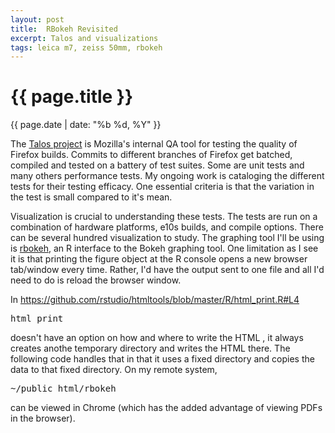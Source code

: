 ```yaml
---
layout: post
title:  RBokeh Revisited
excerpt: Talos and visualizations
tags: leica m7, zeiss 50mm, rbokeh
---
```




{{ page.title }}
================
<div class="pdate"> {{ page.date | date: "%b %d, %Y" }} </div>


<div class="row">
<div class="col-xs-10">
<p>
The <a href='https://wiki.mozilla.org/Buildbot/Talos'>Talos
project</a> is Mozilla's internal QA tool for testing the quality of
Firefox builds. Commits to different branches of Firefox get batched,
compiled and tested on a battery of test suites. Some are unit tests
and many others performance tests. My ongoing work is cataloging the
different tests for their testing efficacy. One essential criteria is
that the variation in the test is small compared to it's mean.
</p>

<p> Visualization is crucial to understanding these tests. The tests
are run on a combination of hardware platforms, e10s builds, and
compile options. There can be several hundred visualization to
study. The graphing tool I'll be using is <a
href='https://github.com/bokeh/rbokeh'>rbokeh</a>, an R interface to
the Bokeh graphing tool. One limitation as I see it is that printing
the figure object at the R console opens a new browser tab/window
every time. Rather, I'd have the output sent to one file and all I'd
need to do is reload the browser window.
</p>

<p>In <a href='https://github.com/rstudio/htmltools/blob/master/R/html_print.R#L41'>https://github.com/rstudio/htmltools/blob/master/R/html_print.R#L4</a><pre>html_print</pre> doesn't have an option on how and where to write
the HTML , it always creates anothe temporary directory and writes the
HTML there.  The following code handles that in that it uses a fixed
directory and copies the data to that fixed directory. On my remote
system, <pre>~/public_html/rbokeh</pre> can be viewed in Chrome (which
has the added advantage of viewing PDFs in the browser).
</p>

<script src="https://gist.github.com/saptarshiguha/f292097f1d6f4695d3e5.js"></script>




</div>
</div>

<script>
$('#demo6').flexImages({ rowHeight:700 , truncate: 0});
</script>








<!-- Ends op most -->
